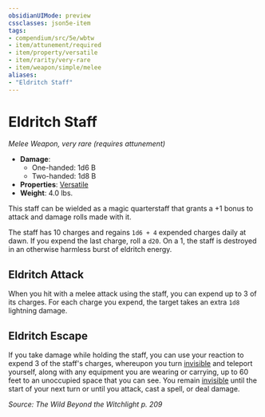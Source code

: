 ```yaml
---
obsidianUIMode: preview
cssclasses: json5e-item
tags:
- compendium/src/5e/wbtw
- item/attunement/required
- item/property/versatile
- item/rarity/very-rare
- item/weapon/simple/melee
aliases: 
- "Eldritch Staff"
---
```

# Eldritch Staff
*Melee Weapon, very rare (requires attunement)*  

- **Damage**:
  - One-handed: 1d6 B
  - Two-handed: 1d8 B
- **Properties**: [Versatile](/Systems/5e/rules/item-properties.md#Versatile)
- **Weight**: 4.0 lbs.

This staff can be wielded as a magic quarterstaff that grants a +1 bonus to attack and damage rolls made with it.

The staff has 10 charges and regains `1d6 + 4` expended charges daily at dawn. If you expend the last charge, roll a `d20`. On a 1, the staff is destroyed in an otherwise harmless burst of eldritch energy.

## Eldritch Attack

When you hit with a melee attack using the staff, you can expend up to 3 of its charges. For each charge you expend, the target takes an extra `1d8` lightning damage.

## Eldritch Escape

If you take damage while holding the staff, you can use your reaction to expend 3 of the staff's charges, whereupon you turn [invisible](/Systems/5e/rules/conditions.md#invisible) and teleport yourself, along with any equipment you are wearing or carrying, up to 60 feet to an unoccupied space that you can see. You remain [invisible](/Systems/5e/rules/conditions.md#invisible) until the start of your next turn or until you attack, cast a spell, or deal damage.

*Source: The Wild Beyond the Witchlight p. 209*